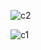 

![c2](https://github.com/user-attachments/assets/e8960211-e355-4841-b159-dbb56a80b11f)

![c1](https://github.com/user-attachments/assets/0935b98b-6c38-4dc3-a982-45eef908101f)

